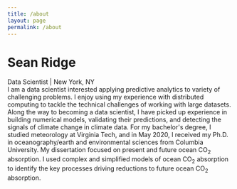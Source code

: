 ```yaml
---
title: /about
layout: page
permalink: /about
---
```

# Sean Ridge
Data Scientist | New York, NY
<br />
I am a data scientist interested applying predictive analytics to variety of challenging problems. I enjoy using my experience with distributed computing to tackle the technical challenges of working with large datasets.
<br />
Along the way to becoming a data scientist, I have picked up experience in building numerical models, validating their predictions, and detecting the signals of climate change in climate data. For my bachelor's degree, I studied meteorology at Virginia Tech, and in May 2020, I received my Ph.D. in oceanography/earth and environmental sciences from Columbia University. My dissertation focused on present and future ocean CO<sub>2</sub> absorption. I used complex and simplified models of ocean CO<sub>2</sub> absorption to identify the key processes driving reductions to future ocean CO<sub>2</sub> absorption.

